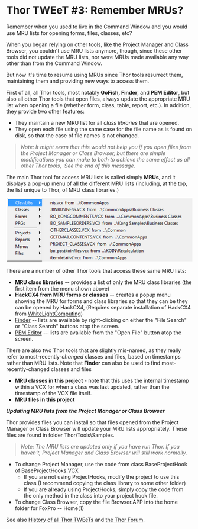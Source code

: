 ﻿Thor TWEeT #3: Remember MRUs?
===

Remember when you used to live in the Command Window and you would use MRU lists for opening forms, files, classes, etc?  

When you began relying on other tools, like the Project Manager and Class Browser, you couldn't use MRU lists anymore, though, since these other tools did not update the MRU lists, nor were MRUs made available any way other than from the Command Window.

But now it's time to resume using MRUs since Thor tools resurrect them, maintaining them and providing new ways to access them.

First of all, all Thor tools, most notably **GoFish, Finder**, and **PEM Editor**, but also all other Thor tools that open files, always update the appropriate MRU list when opening a file (whether form, class, table, report, etc.). In addition, they provide two other features:

*   They maintain a new MRU list for all *class libraries* that are opened.
*   They open each file using the same case for the file name as is found on disk, so that the case of file names is not changed.

> _Note: It might seem that this would not help you if you open files from the Project Manager or Class Browser, but there are simple modifications you can make to both to achieve the same effect as all other Thor tools,  See the end of this message._

The main Thor tool for access MRU lists is called simply **MRUs**, and it displays a pop-up menu of all the different MRU lists (including, at the top, the list unique to Thor, of MRU class libraries.)

![](Images/Tweet3a.png)

There are a number of other Thor tools that access these same MRU lists:

*   **MRU class libraries** -- provides a list of only the MRU class libraries (the first item from the menu shown above)
*   **HackCX4 from MRU forms or classes** -- creates a popup menu showing the MRU for forms and class libraries so that they can be they can be opened by HackCX4, (Requires separate installation of HackCX4 from [WhiteLightComputing](http://www.whitelightcomputing.com/prodhackcxpro.htm))
*   [Finder](https://github.com/VFPX/Finder) -- lists are available by right-clicking on either the "File Search" or "Class Search" buttons atop the screen.
*   [PEM Editor](https://github.com/VFPX/PEMEditor) -- lists are available from the "Open File" button atop the screen.

There are also two Thor tools that are slightly mis-named, as they really refer to most-recently-*changed* classes and files, based on timestamps rather than MRU lists. Note that **Finder** can also be used to find most-recently-changed classes and files

*   **MRU classes in this project** - note that this uses the internal timestamp within a VCX for when a class was last updated, rather than the timestamp of the VCX file itself.
*   **MRU files in this project**

***Updating MRU lists from the Project Manager or Class Browser***

Thor provides files you can install so that files opened from the Project Manager or Class Browser will update your MRU lists appropriately. These files are found in folder Thor\Tools\Samples.

> _Note: The MRU lists are updated only if you have run Thor. If you haven't, Project Manager and Class Browser will still work normally._

*   To change Project Manager, use the code from class BaseProjectHook of BaseProjectHooks.VCX
    *   If you are not using ProjectHooks, modify the project to use this class (I recommend copying the class library to some other folder)
    *   If you are already using ProjectHooks, simply copy the code from the only method in the class into your project hook file.
*   To change Class Browser, copy the file Browser.APP into the home folder for FoxPro -- Home(1)

See also [History of all Thor TWEeTs](TWEeTs.md) and [the Thor Forum](https://groups.google.com/forum/?fromgroups#!forum/FoxProThor).

</div>